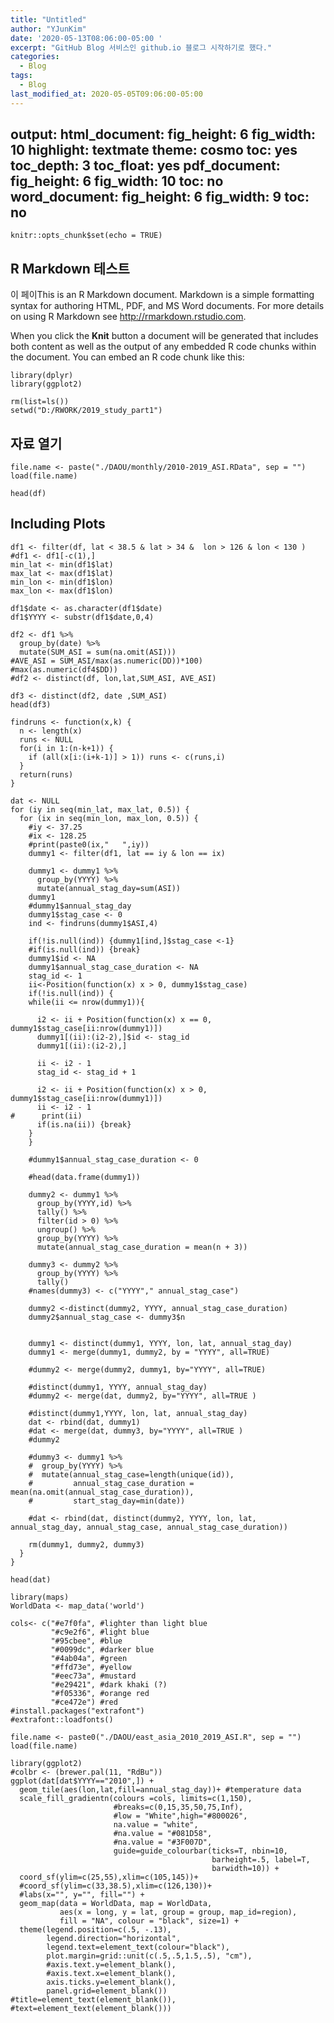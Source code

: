 ```yaml
---
title: "Untitled"
author: "YJunKim"
date: '2020-05-13T08:06:00-05:00 '
excerpt: "GitHub Blog 서비스인 github.io 블로그 시작하기로 했다."
categories:
  - Blog
tags:
  - Blog
last_modified_at: 2020-05-05T09:06:00-05:00
---
```


output:
  html_document:
    fig_height: 6
    fig_width: 10
    highlight: textmate
    theme: cosmo
    toc: yes
    toc_depth: 3
    toc_float: yes
  pdf_document:
    fig_height: 6
    fig_width: 10
    toc: no
  word_document:
    fig_height: 6
    fig_width: 9
    toc: no
---

```{r setup, include=FALSE}
knitr::opts_chunk$set(echo = TRUE)
```

## R Markdown 테스트

이 페이This is an R Markdown document. Markdown is a simple formatting syntax for authoring HTML, PDF, and MS Word documents. For more details on using R Markdown see <http://rmarkdown.rstudio.com>.

When you click the **Knit** button a document will be generated that includes both content as well as the output of any embedded R code chunks within the document. You can embed an R code chunk like this:

```{r, message=F}
library(dplyr)
library(ggplot2)
```

```{r, message=F}
rm(list=ls())
setwd("D:/RWORK/2019_study_part1")
```

## 자료 열기

```{r, message=F}
file.name <- paste("./DAOU/monthly/2010-2019_ASI.RData", sep = "")
load(file.name)
```

```{r}
head(df)
```

## Including Plots
```{r, include=F}
df1 <- filter(df, lat < 38.5 & lat > 34 &  lon > 126 & lon < 130 )
#df1 <- df1[-c(1),]
min_lat <- min(df1$lat)
max_lat <- max(df1$lat)
min_lon <- min(df1$lon)
max_lon <- max(df1$lon)
```

```{r, echo = FALSE,include=F}
df1$date <- as.character(df1$date)
df1$YYYY <- substr(df1$date,0,4)
```


```{r}
df2 <- df1 %>%
  group_by(date) %>%
  mutate(SUM_ASI = sum(na.omit(ASI)))
#AVE_ASI = SUM_ASI/max(as.numeric(DD))*100)
#max(as.numeric(df4$DD))
#df2 <- distinct(df, lon,lat,SUM_ASI, AVE_ASI)
```

```{r, echo = FALSE,include=F}
df3 <- distinct(df2, date ,SUM_ASI)
head(df3)
```

```{r, echo = FALSE, include=F}
findruns <- function(x,k) {
  n <- length(x)
  runs <- NULL
  for(i in 1:(n-k+1)) {
    if (all(x[i:(i+k-1)] > 1)) runs <- c(runs,i)
  }
  return(runs)
}
```


```{r, echo = FALSE, include=F}
dat <- NULL
for (iy in seq(min_lat, max_lat, 0.5)) {
  for (ix in seq(min_lon, max_lon, 0.5)) {
    #iy <- 37.25
    #ix <- 128.25
    #print(paste0(ix,"   ",iy))
    dummy1 <- filter(df1, lat == iy & lon == ix)
    
    dummy1 <- dummy1 %>%
      group_by(YYYY) %>%
      mutate(annual_stag_day=sum(ASI))
    dummy1
    #dummy1$annual_stag_day
    dummy1$stag_case <- 0
    ind <- findruns(dummy1$ASI,4)

    if(!is.null(ind)) {dummy1[ind,]$stag_case <-1}
    #if(is.null(ind)) {break}
    dummy1$id <- NA
    dummy1$annual_stag_case_duration <- NA
    stag_id <- 1
    ii<-Position(function(x) x > 0, dummy1$stag_case)
    if(!is.null(ind)) {
    while(ii <= nrow(dummy1)){
      
      i2 <- ii + Position(function(x) x == 0, dummy1$stag_case[ii:nrow(dummy1)])
      dummy1[(ii):(i2-2),]$id <- stag_id
      dummy1[(ii):(i2-2),]
      
      ii <- i2 - 1
      stag_id <- stag_id + 1
    
      i2 <- ii + Position(function(x) x > 0, dummy1$stag_case[ii:nrow(dummy1)])
      ii <- i2 - 1
#      print(ii)
      if(is.na(ii)) {break}
    }
    }

    #dummy1$annual_stag_case_duration <- 0
    
    #head(data.frame(dummy1))
    
    dummy2 <- dummy1 %>%
      group_by(YYYY,id) %>%
      tally() %>%
      filter(id > 0) %>%
      ungroup() %>%
      group_by(YYYY) %>%
      mutate(annual_stag_case_duration = mean(n + 3)) 
   
    dummy3 <- dummy2 %>%
      group_by(YYYY) %>%
      tally()
    #names(dummy3) <- c("YYYY"," annual_stag_case")
    
    dummy2 <-distinct(dummy2, YYYY, annual_stag_case_duration)
    dummy2$annual_stag_case <- dummy3$n
    

    dummy1 <- distinct(dummy1, YYYY, lon, lat, annual_stag_day)
    dummy1 <- merge(dummy1, dummy2, by = "YYYY", all=TRUE)
    
    #dummy2 <- merge(dummy2, dummy1, by="YYYY", all=TRUE)
    
    #distinct(dummy1, YYYY, annual_stag_day)
    #dummy2 <- merge(dat, dummy2, by="YYYY", all=TRUE ) 
  
    #distinct(dummy1,YYYY, lon, lat, annual_stag_day)
    dat <- rbind(dat, dummy1)
    #dat <- merge(dat, dummy3, by="YYYY", all=TRUE ) 
    #dummy2
    
    #dummy3 <- dummy1 %>%
    #  group_by(YYYY) %>%
    #  mutate(annual_stag_case=length(unique(id)),
    #         annual_stag_case_duration = mean(na.omit(annual_stag_case_duration)),
    #         start_stag_day=min(date))
    
    #dat <- rbind(dat, distinct(dummy2, YYYY, lon, lat, annual_stag_day, annual_stag_case, annual_stag_case_duration))
    
    rm(dummy1, dummy2, dummy3)
  }
}
```

```{r}
head(dat)
```

```{r, echo = FALSE,include=F}
library(maps)
WorldData <- map_data('world')
```

```{r, echo = FALSE,include=F}
cols<- c("#e7f0fa", #lighter than light blue
         "#c9e2f6", #light blue
         "#95cbee", #blue
         "#0099dc", #darker blue
         "#4ab04a", #green
         "#ffd73e", #yellow
         "#eec73a", #mustard
         "#e29421", #dark khaki (?)
         "#f05336", #orange red
         "#ce472e") #red
#install.packages("extrafont")
#extrafont::loadfonts()
```

```{r, echo=FALSE, include=FALSE}
file.name <- paste0("./DAOU/east_asia_2010_2019_ASI.R", sep = "")
load(file.name)
```

```{r,echo = FALSE}
library(ggplot2)
#colbr <- (brewer.pal(11, "RdBu"))
ggplot(dat[dat$YYYY=="2010",]) +
  geom_tile(aes(lon,lat,fill=annual_stag_day))+ #temperature data
  scale_fill_gradientn(colours =cols, limits=c(1,150),
                       #breaks=c(0,15,35,50,75,Inf),
                       #low = "White",high="#800026",
                       na.value = "white",
                       #na.value = "#081D58",
                       #na.value = "#3F007D",
                       guide=guide_colourbar(ticks=T, nbin=10,
                                             barheight=.5, label=T, 
                                             barwidth=10)) +
  coord_sf(ylim=c(25,55),xlim=c(105,145))+
  #coord_sf(ylim=c(33,38.5),xlim=c(126,130))+
  #labs(x="", y="", fill="") +
  geom_map(data = WorldData, map = WorldData,
           aes(x = long, y = lat, group = group, map_id=region),
           fill = "NA", colour = "black", size=1) +
  theme(legend.position=c(.5, -.13),
        legend.direction="horizontal",
        legend.text=element_text(colour="black"),
        plot.margin=grid::unit(c(.5,.5,1.5,.5), "cm"),
        #axis.text.y=element_blank(),
        #axis.text.x=element_blank(),
        axis.ticks.y=element_blank(),
        panel.grid=element_blank())
#title=element_text(element_blank()),
#text=element_text(element_blank()))
```
